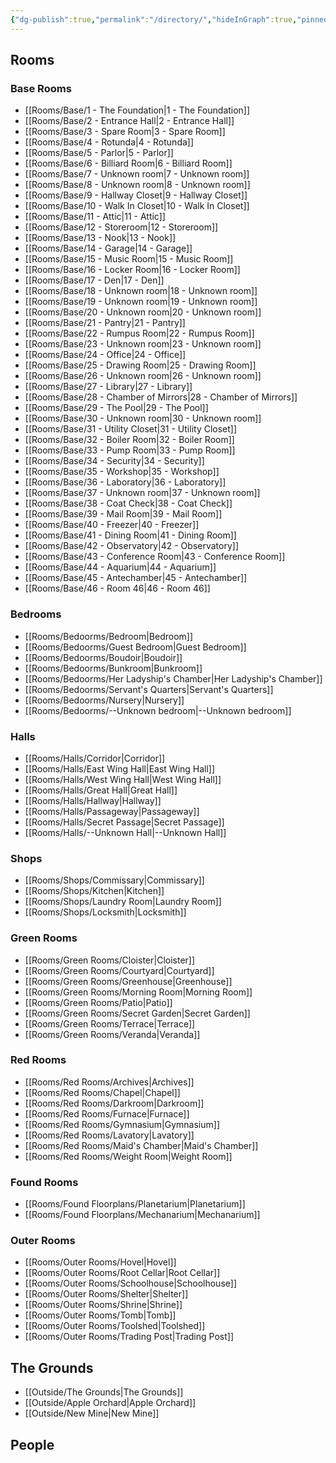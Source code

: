 ```yaml
---
{"dg-publish":true,"permalink":"/directory/","hideInGraph":true,"pinned":true,"tags":["Hide"],"updated":"2025-04-12T17:53:04.293+01:00"}
---
```



## Rooms
### Base Rooms
- [[Rooms/Base/1 - The Foundation\|1 - The Foundation]]
- [[Rooms/Base/2 - Entrance Hall\|2 - Entrance Hall]]
- [[Rooms/Base/3 - Spare Room\|3 - Spare Room]]
- [[Rooms/Base/4 - Rotunda\|4 - Rotunda]]
- [[Rooms/Base/5 - Parlor\|5 - Parlor]]
- [[Rooms/Base/6 - Billiard Room\|6 - Billiard Room]]
- [[Rooms/Base/7 - Unknown room\|7 - Unknown room]]
- [[Rooms/Base/8 - Unknown room\|8 - Unknown room]]
- [[Rooms/Base/9 - Hallway Closet\|9 - Hallway Closet]]
- [[Rooms/Base/10 - Walk In Closet\|10 - Walk In Closet]]
- [[Rooms/Base/11 - Attic\|11 - Attic]]
- [[Rooms/Base/12 - Storeroom\|12 - Storeroom]]
- [[Rooms/Base/13 - Nook\|13 - Nook]]
- [[Rooms/Base/14 - Garage\|14 - Garage]]
- [[Rooms/Base/15 - Music Room\|15 - Music Room]]
- [[Rooms/Base/16 - Locker Room\|16 - Locker Room]]
- [[Rooms/Base/17 - Den\|17 - Den]]
- [[Rooms/Base/18 - Unknown room\|18 - Unknown room]]
- [[Rooms/Base/19 - Unknown room\|19 - Unknown room]]
- [[Rooms/Base/20 - Unknown room\|20 - Unknown room]]
- [[Rooms/Base/21 - Pantry\|21 - Pantry]]
- [[Rooms/Base/22 - Rumpus Room\|22 - Rumpus Room]]
- [[Rooms/Base/23 - Unknown room\|23 - Unknown room]]
- [[Rooms/Base/24 - Office\|24 - Office]]
- [[Rooms/Base/25 - Drawing Room\|25 - Drawing Room]]
- [[Rooms/Base/26 - Unknown room\|26 - Unknown room]]
- [[Rooms/Base/27 - Library\|27 - Library]]
- [[Rooms/Base/28 - Chamber of Mirrors\|28 - Chamber of Mirrors]]
- [[Rooms/Base/29 - The Pool\|29 - The Pool]]
- [[Rooms/Base/30 - Unknown room\|30 - Unknown room]]
- [[Rooms/Base/31 - Utility Closet\|31 - Utility Closet]]
- [[Rooms/Base/32 - Boiler Room\|32 - Boiler Room]]
- [[Rooms/Base/33 - Pump Room\|33 - Pump Room]]
- [[Rooms/Base/34 - Security\|34 - Security]]
- [[Rooms/Base/35 - Workshop\|35 - Workshop]]
- [[Rooms/Base/36 - Laboratory\|36 - Laboratory]]
- [[Rooms/Base/37 - Unknown room\|37 - Unknown room]]
- [[Rooms/Base/38 - Coat Check\|38 - Coat Check]]
- [[Rooms/Base/39 - Mail Room\|39 - Mail Room]]
- [[Rooms/Base/40 - Freezer\|40 - Freezer]]
- [[Rooms/Base/41 - Dining Room\|41 - Dining Room]]
- [[Rooms/Base/42 - Observatory\|42 - Observatory]]
- [[Rooms/Base/43 - Conference Room\|43 - Conference Room]]
- [[Rooms/Base/44 - Aquarium\|44 - Aquarium]]
- [[Rooms/Base/45 - Antechamber\|45 - Antechamber]]
- [[Rooms/Base/46 - Room 46\|46 - Room 46]]
### Bedrooms
- [[Rooms/Bedoorms/Bedroom\|Bedroom]]
- [[Rooms/Bedoorms/Guest Bedroom\|Guest Bedroom]]
- [[Rooms/Bedoorms/Boudoir\|Boudoir]]
- [[Rooms/Bedoorms/Bunkroom\|Bunkroom]]
- [[Rooms/Bedoorms/Her Ladyship's Chamber\|Her Ladyship's Chamber]]
- [[Rooms/Bedoorms/Servant's Quarters\|Servant's Quarters]]
- [[Rooms/Bedoorms/Nursery\|Nursery]]
- [[Rooms/Bedoorms/--Unknown bedroom\|--Unknown bedroom]]
### Halls
- [[Rooms/Halls/Corridor\|Corridor]]
- [[Rooms/Halls/East Wing Hall\|East Wing Hall]]
- [[Rooms/Halls/West Wing Hall\|West Wing Hall]]
- [[Rooms/Halls/Great Hall\|Great Hall]]
- [[Rooms/Halls/Hallway\|Hallway]]
- [[Rooms/Halls/Passageway\|Passageway]]
- [[Rooms/Halls/Secret Passage\|Secret Passage]]
- [[Rooms/Halls/--Unknown Hall\|--Unknown Hall]]
### Shops
- [[Rooms/Shops/Commissary\|Commissary]]
- [[Rooms/Shops/Kitchen\|Kitchen]]
- [[Rooms/Shops/Laundry Room\|Laundry Room]]
- [[Rooms/Shops/Locksmith\|Locksmith]]
### Green Rooms
- [[Rooms/Green Rooms/Cloister\|Cloister]]
- [[Rooms/Green Rooms/Courtyard\|Courtyard]]
- [[Rooms/Green Rooms/Greenhouse\|Greenhouse]]
- [[Rooms/Green Rooms/Morning Room\|Morning Room]]
- [[Rooms/Green Rooms/Patio\|Patio]]
- [[Rooms/Green Rooms/Secret Garden\|Secret Garden]]
- [[Rooms/Green Rooms/Terrace\|Terrace]]
- [[Rooms/Green Rooms/Veranda\|Veranda]]
### Red Rooms
- [[Rooms/Red Rooms/Archives\|Archives]]
- [[Rooms/Red Rooms/Chapel\|Chapel]]
- [[Rooms/Red Rooms/Darkroom\|Darkroom]]
- [[Rooms/Red Rooms/Furnace\|Furnace]]
- [[Rooms/Red Rooms/Gymnasium\|Gymnasium]]
- [[Rooms/Red Rooms/Lavatory\|Lavatory]]
- [[Rooms/Red Rooms/Maid's Chamber\|Maid's Chamber]]
- [[Rooms/Red Rooms/Weight Room\|Weight Room]]
### Found Rooms
- [[Rooms/Found Floorplans/Planetarium\|Planetarium]]
- [[Rooms/Found Floorplans/Mechanarium\|Mechanarium]]
### Outer Rooms
- [[Rooms/Outer Rooms/Hovel\|Hovel]]
- [[Rooms/Outer Rooms/Root Cellar\|Root Cellar]]
- [[Rooms/Outer Rooms/Schoolhouse\|Schoolhouse]]
- [[Rooms/Outer Rooms/Shelter\|Shelter]]
- [[Rooms/Outer Rooms/Shrine\|Shrine]]
- [[Rooms/Outer Rooms/Tomb\|Tomb]]
- [[Rooms/Outer Rooms/Toolshed\|Toolshed]]
- [[Rooms/Outer Rooms/Trading Post\|Trading Post]]
## The Grounds
- [[Outside/The Grounds\|The Grounds]]
- [[Outside/Apple Orchard\|Apple Orchard]]
- [[Outside/New Mine\|New Mine]]
## People